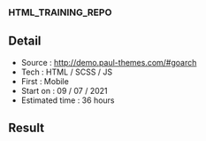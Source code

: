 ### HTML_TRAINING_REPO 
## Detail
- Source : http://demo.paul-themes.com/#goarch
- Tech : HTML / SCSS / JS 
- First : Mobile 
- Start on : 09 / 07 / 2021 
- Estimated time : 36 hours 
## Result 
